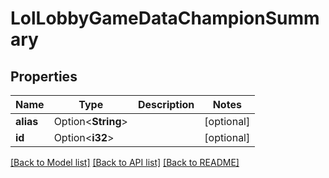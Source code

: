 # LolLobbyGameDataChampionSummary

## Properties

Name | Type | Description | Notes
------------ | ------------- | ------------- | -------------
**alias** | Option<**String**> |  | [optional]
**id** | Option<**i32**> |  | [optional]

[[Back to Model list]](../README.md#documentation-for-models) [[Back to API list]](../README.md#documentation-for-api-endpoints) [[Back to README]](../README.md)


